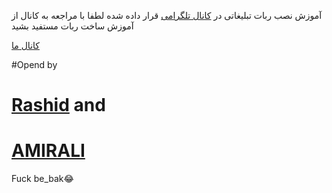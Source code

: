 آموزش نصب ربات تبلیغاتی 
در [کانال تلگرامی](https://telegram.me/TeleSuperiorTm)  قرار داده شده 
لطفا با مراجعه به کانال از آموزش ساخت ربات مستفید بشید
 
[کانال ما](https://telegram.me/TeleSuperiorTm)

#Opend by 
# [Rashid](https://telegram.me/Rashidalizada1) and
# [AMIRALI](https://telegram.me/MardeMajazi)

Fuck be_bak😂
